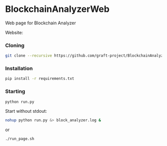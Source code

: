 # BlockchainAnalyzerWeb
Web page for Blockchain Analyzer

Website: 

### Cloning

```bash
git clone --recursive https://github.com/graft-project/BlockchainAnalyzerWeb.git
```

### Installation

```bash
pip install -r requirements.txt
```

### Starting

```bash
python run.py
```

Start without stdout:

```bash
nohup python run.py &> block_analyzer.log &
```

or

```
./run_page.sh
```
